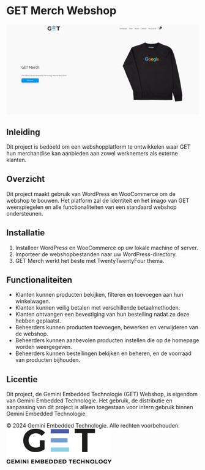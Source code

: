# GET Merch Webshop 

 ![App Screenshot](preview.png)

## Inleiding 

Dit project is bedoeld om een webshopplatform te ontwikkelen waar GET hun merchandise kan aanbieden aan zowel werknemers als externe klanten. 

## Overzicht 

Dit project maakt gebruik van WordPress en WooCommerce om de webshop te bouwen. Het platform zal de identiteit en het imago van GET weerspiegelen en alle functionaliteiten van een standaard webshop ondersteunen. 

## Installatie 

1. Installeer WordPress en WooCommerce op uw lokale machine of server. 
2. Importeer de webshopbestanden naar uw WordPress-directory. 
3. GET Merch werkt het beste met TwentyTwentyFour thema. 

 

## Functionaliteiten 

- Klanten kunnen producten bekijken, filteren en toevoegen aan hun winkelwagen.
- Klanten kunnen veilig betalen met verschillende betaalmethoden. 
- Klanten ontvangen een bevestiging van hun bestelling nadat ze deze hebben geplaatst. 
- Beheerders kunnen producten toevoegen, bewerken en verwijderen van de webshop. 
- Beheerders kunnen aanbevolen producten instellen die op de homepage worden weergegeven. 
- Beheerders kunnen bestellingen bekijken en beheren, en de voorraad van producten bijhouden. 

 

## Licentie 

Dit project, de Gemini Embedded Technologie (GET) Webshop, is eigendom van Gemini Embedded Technologie. Het gebruik, de distributie en aanpassing van dit project is alleen toegestaan voor intern gebruik binnen Gemini Embedded Technologie. 

 

© 2024 Gemini Embedded Technologie. Alle rechten voorbehouden. 
![App Screenshot](logo.png)
